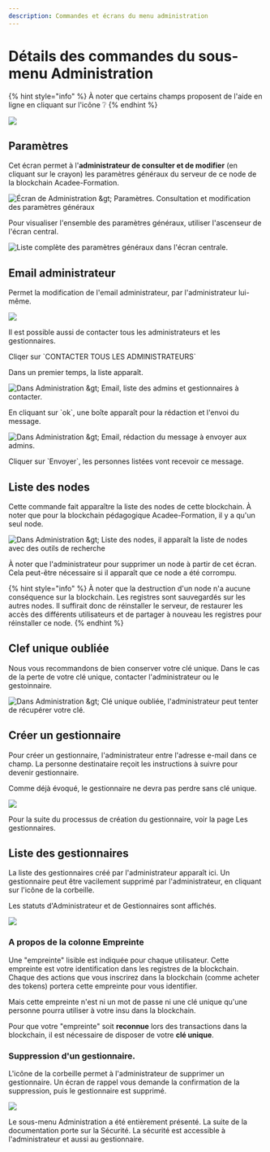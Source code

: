 ```yaml
---
description: Commandes et écrans du menu administration
---
```


# Détails des commandes du sous-menu Administration

{% hint style="info" %}
À noter que certains champs proposent de l'aide en ligne en cliquant sur l'icône ❔
{% endhint %}

![](../.gitbook/assets/v19-liste-gestionnaire.png)

## Paramètres

Cet écran permet à l'**administrateur de consulter et de modifier** \(en cliquant sur le crayon\) les paramètres généraux du serveur de ce node de la blockchain Acadee-Formation.

![&#xC9;cran de Administration &amp;gt; Param&#xE8;tres. Consultation et modification des param&#xE8;tres g&#xE9;n&#xE9;raux](../.gitbook/assets/v19-ecran-parametres%20%281%29.png)

Pour visualiser l'ensemble des paramètres généraux, utiliser l'ascenseur de l'écran central.

![Liste compl&#xE8;te des param&#xE8;tres g&#xE9;n&#xE9;raux dans l&apos;&#xE9;cran centrale.](../.gitbook/assets/v19-details-parametres.png)

## Email administrateur

Permet la modification de l'email administrateur, par l'administrateur lui-même.

![](../.gitbook/assets/v19-email-admin.png)

Il est possible aussi de contacter tous les administrateurs et les gestionnaires.

Cliqer sur \`CONTACTER TOUS LES ADMINISTRATEURS\`

Dans un premier temps, la liste apparaît.

![Dans Administration &amp;gt; Email, liste des admins et gestionnaires &#xE0; contacter.](../.gitbook/assets/v19-liste-admin-gestionnaire.png)

En cliquant sur \`ok\`, une boîte apparaît pour la rédaction et l'envoi du message.

![Dans Administration &amp;gt; Email, r&#xE9;daction du message &#xE0; envoyer aux admins.](../.gitbook/assets/v19-redaction-message.png)

Cliquer sur \`Envoyer\`, les personnes listées vont recevoir ce message.

## Liste des nodes

Cette commande fait apparaître la liste des nodes de cette blockchain. À noter que pour la blockchain pédagogique Acadee-Formation, il y a qu'un seul node.

![Dans Administration &amp;gt; Liste des nodes, il appara&#xEE;t la liste de nodes avec des outils de recherche](../.gitbook/assets/v19-liste-nodes.png)

À noter que l'administrateur pour supprimer un node à partir de cet écran. Cela peut-être nécessaire si il apparaît que ce node a été corrompu.

{% hint style="info" %}
À noter que la destruction d'un node n'a aucune conséquence sur la blockchain. Les registres sont sauvegardés sur les autres nodes. Il suffirait donc de réinstaller le serveur, de restaurer les accès des différents utilisateurs et de partager à nouveau les registres pour réinstaller ce node.
{% endhint %}

## Clef unique oubliée

Nous vous recommandons de bien conserver votre clé unique. Dans le cas de la perte de votre clé unique, contacter l'administrateur ou le gestoinnaire.

![Dans Administration &amp;gt; Cl&#xE9; unique oubli&#xE9;e, l&apos;administrateur peut tenter de r&#xE9;cup&#xE9;rer votre cl&#xE9;.](../.gitbook/assets/v19-cle-perdue.png)

## Créer un gestionnaire

Pour créer un gestionnaire, l'administrateur entre l'adresse e-mail dans ce champ. La personne destinataire reçoit les instructions à suivre pour devenir gestionnaire.

Comme déjà évoqué, le gestionnaire ne devra pas perdre sans clé unique.

![](../.gitbook/assets/v19_email-nouveau-gestionnaire.png)

Pour la suite du processus de création du gestionnaire, voir la page Les gestionnaires.

## Liste des gestionnaires

La liste des gestionnaires créé par l'administrateur apparaît ici. Un gestionnaire peut être vacilement supprimé par l'administrateur, en cliquant sur l'icône de la corbeille.

Les statuts d'Administrateur et de Gestionnaires sont affichés.

![](../.gitbook/assets/v19-liste-gestionnaire%20%281%29.png)

### A propos de la colonne Empreinte

Une "empreinte" lisible est indiquée pour chaque utilisateur. Cette empreinte est votre identification dans les registres de la blockchain. Chaque des actions que vous inscrirez dans la blockchain \(comme acheter des tokens\) portera cette empreinte pour vous identifier.

Mais cette empreinte n'est ni un mot de passe ni une clé unique qu'une personne pourra utiliser à votre insu dans la blockchain.

Pour que votre "empreinte" soit **reconnue** lors des transactions dans la blockchain, il est nécessaire de disposer de votre **clé unique**.

### Suppression d'un gestionnaire.

L'icône de la corbeille permet à l'administrateur de supprimer un gestionnaire. Un écran de rappel vous demande la confirmation de la suppression, puis le gestionnaire est supprimé.

![](../.gitbook/assets/v19-suppression-gestionnaire.png)

Le sous-menu Administration a été entièrement présenté. La suite de la documentation porte sur la Sécurité. La sécurité est accessible à l'administrateur et aussi au gestionnaire.

